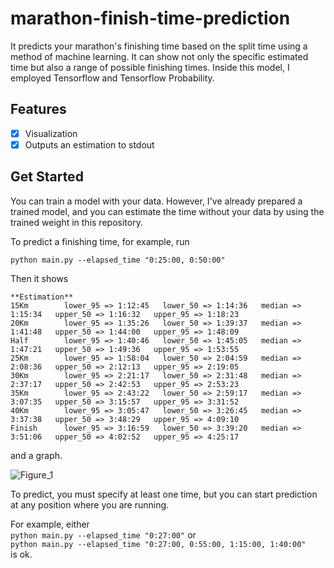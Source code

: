 # marathon-finish-time-prediction
It predicts your marathon's finishing time based on the split time using a method of machine learning. It can show not only the specific estimated time but also a range of possible finishing times. Inside this model, I employed Tensorflow and Tensorflow Probability.

## Features
- [x] Visualization
- [x] Outputs an estimation to stdout

## Get Started
You can train a model with your data. However, I've already prepared a trained model, and you can estimate the time without your data by using the trained weight in this repository.  

To predict a finishing time, for example, run  

```python main.py --elapsed_time "0:25:00, 0:50:00"```  

Then it shows
```
**Estimation**
15Km        lower_95 => 1:12:45   lower_50 => 1:14:36   median => 1:15:34   upper_50 => 1:16:32   upper_95 => 1:18:23
20Km        lower_95 => 1:35:26   lower_50 => 1:39:37   median => 1:41:48   upper_50 => 1:44:00   upper_95 => 1:48:09
Half        lower_95 => 1:40:46   lower_50 => 1:45:05   median => 1:47:21   upper_50 => 1:49:36   upper_95 => 1:53:55
25Km        lower_95 => 1:58:04   lower_50 => 2:04:59   median => 2:08:36   upper_50 => 2:12:13   upper_95 => 2:19:05
30Km        lower_95 => 2:21:17   lower_50 => 2:31:48   median => 2:37:17   upper_50 => 2:42:53   upper_95 => 2:53:23
35Km        lower_95 => 2:43:22   lower_50 => 2:59:17   median => 3:07:35   upper_50 => 3:15:57   upper_95 => 3:31:52
40Km        lower_95 => 3:05:47   lower_50 => 3:26:45   median => 3:37:38   upper_50 => 3:48:29   upper_95 => 4:09:10
Finish      lower_95 => 3:16:59   lower_50 => 3:39:20   median => 3:51:06   upper_50 => 4:02:52   upper_95 => 4:25:17
```
and a graph.

![Figure_1](https://user-images.githubusercontent.com/38364983/129431606-f888b98b-0731-47f2-8d1d-1ef0dcd578a5.png)

To predict, you must specify at least one time, but you can start prediction at any position where you are running.


For example, either  
```python main.py --elapsed_time "0:27:00"``` 
or  
```python main.py --elapsed_time "0:27:00, 0:55:00, 1:15:00, 1:40:00"```  
is ok.

